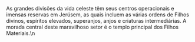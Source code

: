 ﻿As grandes divisões da vida celeste têm seus centros operacionais e imensas reservas em Jerúsem, as quais incluem as várias ordens de Filhos divinos, espíritos elevados, superanjos, anjos e criaturas intermediárias. A morada central deste maravilhoso setor é o templo principal dos Filhos Materiais.\n